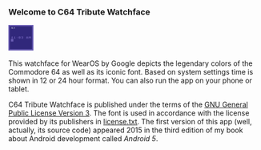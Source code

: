 ### Welcome to C64 Tribute Watchface

<img src="./artwork/app_symbol.png" width="10%">

This watchface for WearOS by Google depicts the legendary colors of the Commodore 64 as well as its iconic font. Based on system settings time is shown in 12 or 24 hour format. You can also run the app on your phone or tablet. 

C64 Tribute Watchface is published under the terms of the [GNU General Public License Version 3](./gpl-3.0.txt). The font is used in accordance with the license provided by its publishers in [license.txt](./license.txt). The first version of this app (well, actually, its source code) appeared 2015 in the third edition of my book about Android development called *Android 5*.
